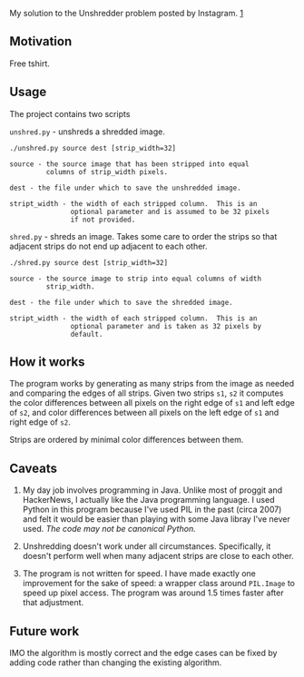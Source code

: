 My solution to the Unshredder problem posted by Instagram. [1]

Motivation
----------

Free tshirt.

Usage
-----

The project contains two scripts

`unshred.py` - unshreds a shredded image.

    ./unshred.py source dest [strip_width=32]

    source - the source image that has been stripped into equal
             columns of strip_width pixels.
    
    dest - the file under which to save the unshredded image.
    
    stript_width - the width of each stripped column.  This is an
                   optional parameter and is assumed to be 32 pixels
                   if not provided.

`shred.py` - shreds an image.  Takes some care to order the strips so
             that adjacent strips do not end up adjacent to each
             other.

    ./shred.py source dest [strip_width=32]
    
    source - the source image to strip into equal columns of width
             strip_width.
    
    dest - the file under which to save the shredded image.
    
    stript_width - the width of each stripped column.  This is an
                   optional parameter and is taken as 32 pixels by
                   default.

How it works
------------

The program works by generating as many strips from the image as
needed and comparing the edges of all strips.  Given two strips `s1`,
`s2` it computes the color differences between all pixels on the right
edge of `s1` and left edge of `s2`, and color differences between all
pixels on the left edge of `s1` and right edge of `s2`.

Strips are ordered by minimal color differences between them.

Caveats
-------

1. My day job involves programming in Java.  Unlike most of proggit and
   HackerNews, I actually like the Java programming language.  I used
   Python in this program because I've used PIL in the past (circa 2007)
   and felt it would be easier than playing with some Java libray I've
   never used.  _The code may not be canonical Python._

2. Unshredding doesn't work under all circumstances.  Specifically, it
   doesn't perform well when many adjacent strips are close to each
   other.

3. The program is not written for speed.  I have made exactly one
   improvement for the sake of speed: a wrapper class around
   `PIL.Image` to speed up pixel access.  The program was around 1.5
   times faster after that adjustment.

Future work
-----------

IMO the algorithm is mostly correct and the edge cases can be fixed by
adding code rather than changing the existing algorithm.

[1]: http://instagram-engineering.tumblr.com/post/12651721845/instagram-engineering-challenge-the-unshredder
